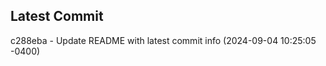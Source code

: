 
## Latest Commit
c288eba - Update README with latest commit info (2024-09-04 10:25:05 -0400) <Yunxi-Zhou>
